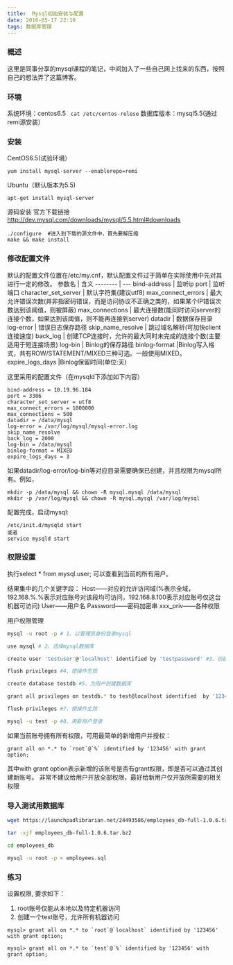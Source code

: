 ```yaml
---
title:  Mysql初始安装与配置
date: 2016-05-17 22:10
tags: 数据库管理
---
```




### 概述 ###
这里是同事分享的mysql课程的笔记，中间加入了一些自己网上找来的东西，按照自己的想法弄了这篇博客。

### 环境 ###
系统环境：centos6.5 ``` cat /etc/centos-relese```
数据库版本：mysql5.5(通过remi源安装）

### 安装 ###
CentOS6.5(试验环境）
```
yum install mysql-server --enablerepo=remi
```
Ubuntu（默认版本为5.5)
```
apt-get install mysql-server
```
源码安装
官方下载链接
http://dev.mysql.com/downloads/mysql/5.5.html#downloads
```
./configure  #进入到下载的源文件中，首先要解压缩
make && make install
```

### 修改配置文件 ###
默认的配置文件位置在/etc/my.cnf，默认配置文件过于简单在实际使用中先对其进行一定的修改。
参数名                 | 含义
--------            | ---
bind-address               |	 监听ip
port	                            |  监听端口
character_set_server	| 默认字符集(建议utf8)
max_connect_errors	| 最大允许错误次数(并非指密码错误，而是访问协议不正确之类的，如果某个IP错误次数达到该阈值，则被屏蔽)
max_connections	       | 最大连接数(能同时访问server的连接个数，如果达到该阈值，则不能再连接到server)
datadir	          | 数据保存目录
log-error		| 	错误日志保存路径
skip_name_resolve         |	跳过域名解析(可加快client连接速度)
back_log            |	创建TCP连接时，允许的最大同时未完成的连接个数(主要适用于短连接场景)
log-bin	             | Binlog的保存路径
binlog-format	      |Binlog写入格式，共有ROW/STATEMENT/MIXED三种可选。一般使用MIXED。
expire_logs_days	    |Binlog保留时间(单位:天)


这里采用的配置文件（在mysqld下添加如下内容）
```
bind-address = 10.19.96.184
port = 3306
character_set_server = utf8
max_connect_errors = 1000000
max_connections = 500
datadir = /data/mysql
log-error = /var/log/mysql/mysql-error.log
skip_name_resolve
back_log = 2000
log-bin = /data/mysql
binlog-format = MIXED
expire_logs_days = 3

```
如果datadir/log-error/log-bin等对应目录需要确保已创建，并且权限为mysql所有。例如，
```
mkdir -p /data/mysql && chown -R mysql.mysql /data/mysql
mkdir -p /var/log/mysql && chown -R mysql.mysql /var/log/mysql
```
配置完成，启动mysql: 
```
/etc/init.d/mysqld start
或者
service mysqld start
```

### 权限设置 ###
执行select * from mysql.user; 可以查看到当前的所有用户。

结果集中的几个关键字段：
Host——对应的允许访问域(%表示全域，192.168.%.%表示对应账号对该段均可访问，192.168.8.100表示对应账号仅这台机器可访问)
User——用户名
Password——密码加密串
xxx_priv——各种权限


用户权限管理
``` bash
mysql -u root -p # 1、以管理员身份登录mysql

use mysql # 2、选择mysql数据库

create user 'testuser'@'localhost' identified by 'testpassword' #3、创建用户并设定密码

flush privileges #4、使操作生效

create database testdb #5、为用户创建数据库

grant all privileges on testdb.* to test@localhost identified  by '1234' #6、为用户赋予操作数据库testdb的所有权限

flush privileges #7、使操作生效

mysql -u test -p #8、用新用户登录
```

如果当前账号拥有所有权限，可用最简单的新增用户并授权：

``` grant all on *.* to `root`@`%` identified by '123456' with grant option; ```

其中with grant option表示新增的该账号是否有grant权限，即是否可以通过其创建新账号。
非常不建议给用户开放全部权限，最好给新用户仅开放所需要的相关权限


### 导入测试用数据库 ###
```bash
wget https://launchpadlibrarian.net/24493586/employees_db-full-1.0.6.tar.bz2

tar -xjf employees_db-full-1.0.6.tar.bz2 

cd employees_db

mysql -u root -p < employees.sql

```

### 练习 ### 
设置权限, 要求如下：
1. root账号仅能从本地以及特定机器访问
2. 创建一个test账号，允许所有机器访问


```mysql> grant all on *.* to `root`@`localhost` identified by '123456' with grant option; ```


```mysql> grant all on *.* to `test`@`%` identified by '123456' with grant option; ```

